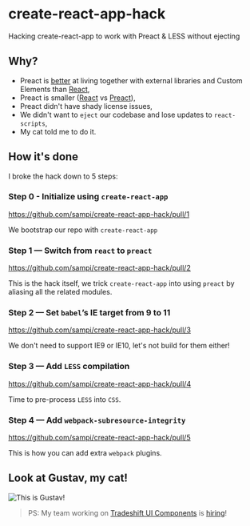 # create-react-app-hack
Hacking create-react-app to work with Preact &amp; LESS without ejecting

## Why?

* Preact is [better](https://custom-elements-everywhere.com/#preact) at living together with external libraries and Custom Elements than [React](https://custom-elements-everywhere.com/#react),
* Preact is smaller ([React](https://user-images.githubusercontent.com/524272/39094200-406ab32c-462c-11e8-8e4b-2e12e374add0.png) vs [Preact](https://user-images.githubusercontent.com/524272/39094329-14c0b5c6-462e-11e8-8e4d-f5b681e8ed0c.png)),
* Preact didn't have shady license issues,
* We didn't want to `eject` our codebase and lose updates to `react-scripts`,
* My cat told me to do it.

## How it's done
I broke the hack down to 5 steps:

### Step 0 - Initialize using `create-react-app`

https://github.com/sampi/create-react-app-hack/pull/1

We bootstrap our repo with `create-react-app`

### Step 1 — Switch from `react` to `preact`

https://github.com/sampi/create-react-app-hack/pull/2

This is the hack itself, we trick `create-react-app` into using `preact` by aliasing all the related modules.

### Step 2 — Set `babel`’s IE target from 9 to 11

https://github.com/sampi/create-react-app-hack/pull/3

We don't need to support IE9 or IE10, let's not build for them either!

### Step 3 — Add `LESS` compilation

https://github.com/sampi/create-react-app-hack/pull/4

Time to pre-process `LESS` into `CSS`.

### Step 4 — Add `webpack-subresource-integrity`

https://github.com/sampi/create-react-app-hack/pull/5

This is how you can add extra `webpack` plugins.

## Look at Gustav, my cat!

![This is Gustav!](https://github.com/sampi/create-react-app-hack/raw/master/.github/catgustav.jpg)

> PS: My team working on [Tradeshift UI Components](https://github.com/Tradeshift/tradeshift-ui) is [hiring](https://jobs.lever.co/tradeshift/3b5b36e6-e9f1-42e9-9ccc-0d9787464e4f)!
